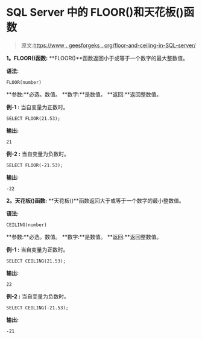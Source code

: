 # SQL Server 中的 FLOOR()和天花板()函数

> 原文:[https://www . geesforgeks . org/floor-and-ceiling-in-SQL-server/](https://www.geeksforgeeks.org/floor-and-ceiling-function-in-sql-server/)

**1。FLOOR()函数:**
**FLOOR()**函数返回小于或等于一个数字的最大整数值。

**语法:**

```
FLOOR(number)
```

**参数:**必选。数值。
**数字:**是数值。
**返回:**返回整数值。

**例-1 :**
当自变量为正数时。

```
SELECT FLOOR(21.53);
```

**输出:**

```
21
```

**例-2 :**
当自变量为负数时。

```
SELECT FLOOR(-21.53);
```

**输出:**

```
-22
```

**2。天花板()函数:**
**天花板()**函数返回大于或等于一个数字的最小整数值。

**语法:**

```
CEILING(number)
```

**参数:**必选。数值。
**数字:**是数值。
**返回:**返回整数值。

**例-1 :**
当自变量为正数时。

```
SELECT CEILING(21.53);
```

**输出:**

```
22
```

**例-2 :**
当自变量为负数时。

```
SELECT CEILING(-21.53);
```

**输出:**

```
-21
```